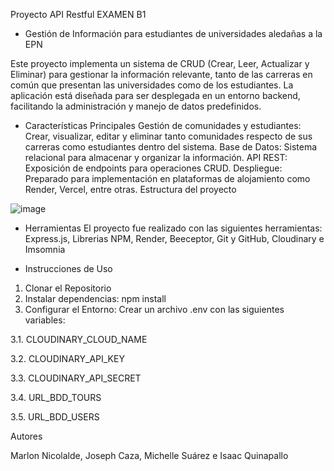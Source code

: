 Proyecto API Restful EXAMEN B1
* Gestión de Información para estudiantes de universidades aledañas a la EPN

Este proyecto implementa un sistema de CRUD (Crear, Leer, Actualizar y Eliminar) para gestionar la información relevante, tanto de las carreras en común que presentan las universidades como de los estudiantes. La aplicación está diseñada para ser desplegada en un entorno backend, facilitando la administración y manejo de datos predefinidos.

- Características Principales
Gestión de comunidades y estudiantes: Crear, visualizar, editar y eliminar tanto comunidades respecto de sus carreras como estudiantes dentro del sistema.
Base de Datos: Sistema relacional para almacenar y organizar la información.
API REST: Exposición de endpoints para operaciones CRUD.
Despliegue: Preparado para implementación en plataformas de alojamiento como Render, Vercel, entre otras.
Estructura del proyecto

![image](https://github.com/user-attachments/assets/8a71c12a-c936-4afe-b3ae-6fd06b0b68c5)

- Herramientas
El proyecto fue realizado con las siguientes herramientas:
Express.js, Librerias NPM, Render, Beeceptor, Git y GitHub, Cloudinary e Imsomnia

- Instrucciones de Uso
1. Clonar el Repositorio
2. Instalar dependencias: npm install
3. Configurar el Entorno: Crear un archivo .env con las siguientes variables:

3.1. CLOUDINARY_CLOUD_NAME

3.2. CLOUDINARY_API_KEY

3.3. CLOUDINARY_API_SECRET

3.4. URL_BDD_TOURS

3.5. URL_BDD_USERS

Autores

Marlon Nicolalde, Joseph Caza, Michelle Suárez e Isaac Quinapallo

